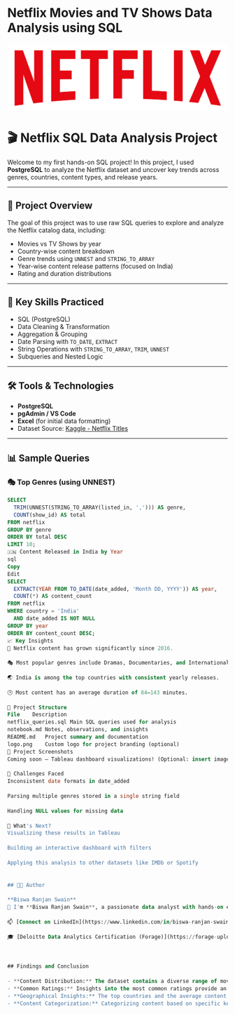# Netflix Movies and TV Shows Data Analysis using SQL

![Netflix Logo](https://github.com/BiswaRanjan8596/netflix_sql_project/blob/main/logo.png)


# 🎬 Netflix SQL Data Analysis Project

Welcome to my first hands-on SQL project! In this project, I used **PostgreSQL** to analyze the Netflix dataset and uncover key trends across genres, countries, content types, and release years.

---

## 📌 Project Overview

The goal of this project was to use raw SQL queries to explore and analyze the Netflix catalog data, including:

- Movies vs TV Shows by year
- Country-wise content breakdown
- Genre trends using `UNNEST` and `STRING_TO_ARRAY`
- Year-wise content release patterns (focused on India)
- Rating and duration distributions

---

## 🧠 Key Skills Practiced

- SQL (PostgreSQL)
- Data Cleaning & Transformation
- Aggregation & Grouping
- Date Parsing with `TO_DATE`, `EXTRACT`
- String Operations with `STRING_TO_ARRAY`, `TRIM`, `UNNEST`
- Subqueries and Nested Logic

---

## 🛠️ Tools & Technologies

- **PostgreSQL**
- **pgAdmin / VS Code**
- **Excel** (for initial data formatting)
- Dataset Source: [Kaggle - Netflix Titles](https://www.kaggle.com/datasets/shivamb/netflix-shows)

---

## 📊 Sample Queries

### 🎭 Top Genres (using UNNEST)
```sql
SELECT 
  TRIM(UNNEST(STRING_TO_ARRAY(listed_in, ','))) AS genre,
  COUNT(show_id) AS total
FROM netflix
GROUP BY genre
ORDER BY total DESC
LIMIT 10;
🇮🇳 Content Released in India by Year
sql
Copy
Edit
SELECT 
  EXTRACT(YEAR FROM TO_DATE(date_added, 'Month DD, YYYY')) AS year,
  COUNT(*) AS content_count
FROM netflix
WHERE country = 'India'
  AND date_added IS NOT NULL
GROUP BY year
ORDER BY content_count DESC;
📈 Key Insights
📅 Netflix content has grown significantly since 2016.

🎭 Most popular genres include Dramas, Documentaries, and International Movies.

🌏 India is among the top countries with consistent yearly releases.

🕒 Most content has an average duration of 84–143 minutes.

📁 Project Structure
File	Description
netflix_queries.sql	Main SQL queries used for analysis
notebook.md	Notes, observations, and insights
README.md	Project summary and documentation
logo.png	Custom logo for project branding (optional)
📸 Project Screenshots
Coming soon — Tableau dashboard visualizations! (Optional: insert image links here)

🧩 Challenges Faced
Inconsistent date formats in date_added

Parsing multiple genres stored in a single string field

Handling NULL values for missing data

📌 What's Next?
Visualizing these results in Tableau

Building an interactive dashboard with filters

Applying this analysis to other datasets like IMDb or Spotify


## 👨‍💻 Author

**Biswa Ranjan Swain**  
👋 I'm **Biswa Ranjan Swain**, a passionate data analyst with hands-on experience in SQL, Power BI, Tableau, and Python.

📫 [Connect on LinkedIn](https://www.linkedin.com/in/biswa-ranjan-swain-1b72a7158)

🎓 [Deloitte Data Analytics Certification (Forage)](https://forage-uploads-prod.s3.amazonaws.com/completion-certificates/9PBTqmSxAf6zZTseP/io9DzWKe3PTsiS6GG_9PBTqmSxAf6zZTseP_KDoEgTn4rvPhWTM5F_1744043250362_completion_certificate.pdf)



## Findings and Conclusion

- **Content Distribution:** The dataset contains a diverse range of movies and TV shows with varying ratings and genres.
- **Common Ratings:** Insights into the most common ratings provide an understanding of the content's target audience.
- **Geographical Insights:** The top countries and the average content releases by India highlight regional content distribution.
- **Content Categorization:** Categorizing content based on specific keywords helps in understanding the nature of content available on Netflix.

